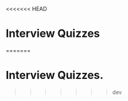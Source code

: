 <<<<<<< HEAD
# Interview Quizzes

<!-- just for commenting -->
=======
# Interview Quizzes.
>>>>>>> dev

